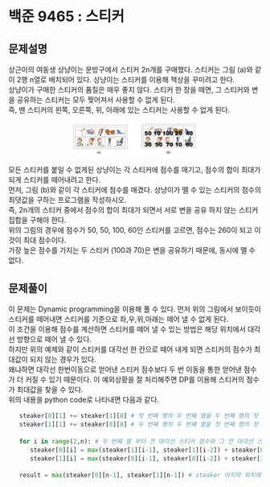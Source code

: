백준 9465 : 스티커
===============

문제설명
------

상근이의 여동생 상냥이는 문방구에서 스티커 2n개를 구매했다. 스티커는 그림 (a)와 같이 2행 n열로 배치되어 있다. 상냥이는 스티커를 이용해 책상을 꾸미려고 한다.   
상냥이가 구매한 스티커의 품질은 매우 좋지 않다. 스티커 한 장을 떼면, 그 스티커와 변을 공유하는 스티커는 모두 찢어져서 사용할 수 없게 된다.   
즉, 뗀 스티커의 왼쪽, 오른쪽, 위, 아래에 있는 스티커는 사용할 수 없게 된다.   

<p align=center>
  <img src='images/steaker.png' width='50%'></img>
</p>
  
모든 스티커를 붙일 수 없게된 상냥이는 각 스티커에 점수를 매기고, 점수의 합이 최대가 되게 스티커를 떼어내려고 한다.   
먼저, 그림 (b)와 같이 각 스티커에 점수를 매겼다. 상냥이가 뗄 수 있는 스티커의 점수의 최댓값을 구하는 프로그램을 작성하시오.   
즉, 2n개의 스티커 중에서 점수의 합이 최대가 되면서 서로 변을 공유 하지 않는 스티커 집합을 구해야 한다.   
위의 그림의 경우에 점수가 50, 50, 100, 60인 스티커를 고르면, 점수는 260이 되고 이 것이 최대 점수이다.   
가장 높은 점수를 가지는 두 스티커 (100과 70)은 변을 공유하기 때문에, 동시에 뗄 수 없다.   

문제풀이
-------

이 문제는 Dynamic programming을 이용해 풀 수 있다. 먼저 위의 그림에서 보이듯이 스티커를 떼어내면 스티커를 기준으로 좌,우,위,아래는 떼어 낼 수 없게 된다.   
이 조건을 이용해 점수를 계산하면 스티커를 떼어 낼 수 있는 방법은 해당 위치에서 대각선 방향으로 떼어 낼 수 있다.   
하지만 위의 예제와 같이 스티커를 대각선 한 칸으로 떼어 내게 되면 스티커의 점수가 최대값이 되지 않는 경우가 있다.   
왜냐하면 대각선 한번이동으로 얻어낸 스티커 점수보다 두 번 이동을 통한 얻어낸 점수가 더 커질 수 있기 때문이다. 이 예외상황을 잘 처리해주면 DP를 이용해 스티커의 점수가 최대값을 찾을 수 있다.   
위의 내용을 python code로 나타내면 다음과 같다.   

```python
   steaker[0][1] += steaker[1][0] # 첫 번째 행의 두 번째 열을 두 번째 행의 첫 번째 행과 더함 (why? 대각선 이동이기 때문)
   steaker[1][1] += steaker[0][0] # 두 번째 행의 두 번째 열을 첫 번째 행의 첫 번째 행과 더함
   
   for i in range(2,n): # 두 번째 열 부터 전 대각선 스티커 점수와 그 전 대각선 스티커 점수의 최댓값과 현재 스티커 점수를 DP에 memorization
      steaker[0][i] = max(steaker[1][i-1], steaker[1][i-2]) + steaker[0][i]
      steaker[1][i] = max(steaker[0][i-1], steaker[0][i-2]) + steaker[1][i]
   
   result = max(steaker[0][n-1], steaker[1][n-1]) # steaker 마지막 위치에 저장된 스티커 점수의 최댓값을 return
   
   
